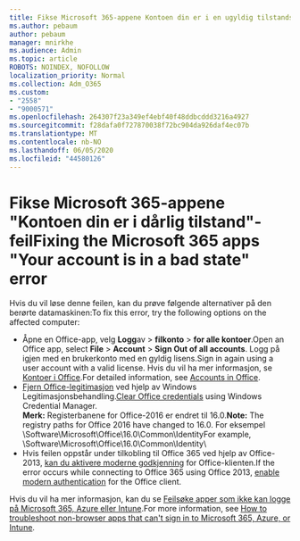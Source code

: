 ```yaml
---
title: Fikse Microsoft 365-appene Kontoen din er i en ugyldig tilstandsmelding
ms.author: pebaum
author: pebaum
manager: mnirkhe
ms.audience: Admin
ms.topic: article
ROBOTS: NOINDEX, NOFOLLOW
localization_priority: Normal
ms.collection: Adm_O365
ms.custom:
- "2558"
- "9000571"
ms.openlocfilehash: 264307f23a349ef4ebf40f48ddbcddd3216a4927
ms.sourcegitcommit: f28dafa0f727870038f72bc904da926daf4ec07b
ms.translationtype: MT
ms.contentlocale: nb-NO
ms.lasthandoff: 06/05/2020
ms.locfileid: "44580126"
---
```

# <a name="fixing-the-microsoft-365-apps-your-account-is-in-a-bad-state-error"></a><span data-ttu-id="6b055-102">Fikse Microsoft 365-appene "Kontoen din er i dårlig tilstand"-feil</span><span class="sxs-lookup"><span data-stu-id="6b055-102">Fixing the Microsoft 365 apps "Your account is in a bad state" error</span></span>

<span data-ttu-id="6b055-103">Hvis du vil løse denne feilen, kan du prøve følgende alternativer på den berørte datamaskinen:</span><span class="sxs-lookup"><span data-stu-id="6b055-103">To fix this error, try the following options on the affected computer:</span></span>

- <span data-ttu-id="6b055-104">Åpne en Office-app, velg **Logg**av  >  **filkonto**  >  **for alle kontoer**.</span><span class="sxs-lookup"><span data-stu-id="6b055-104">Open an Office app, select **File** > **Account** > **Sign Out of all accounts**.</span></span> <span data-ttu-id="6b055-105">Logg på igjen med en brukerkonto med en gyldig lisens.</span><span class="sxs-lookup"><span data-stu-id="6b055-105">Sign in again using a user account with a valid license.</span></span> <span data-ttu-id="6b055-106">Hvis du vil ha mer informasjon, se [Kontoer i Office](https://support.office.com/article/accounts-in-office-628ea040-f265-49de-b986-be09c3ebf8a9).</span><span class="sxs-lookup"><span data-stu-id="6b055-106">For detailed information, see [Accounts in Office](https://support.office.com/article/accounts-in-office-628ea040-f265-49de-b986-be09c3ebf8a9).</span></span>
- <span data-ttu-id="6b055-107">[Fjern Office-legitimasjon](https://docs.microsoft.com/office/troubleshoot/error-messages/another-account-already-signed-in#step-3-clear-cached-credentials-on-the-computer) ved hjelp av Windows Legitimasjonsbehandling.</span><span class="sxs-lookup"><span data-stu-id="6b055-107">[Clear Office credentials](https://docs.microsoft.com/office/troubleshoot/error-messages/another-account-already-signed-in#step-3-clear-cached-credentials-on-the-computer) using Windows Credential Manager.</span></span><br>
  <span data-ttu-id="6b055-108">**Merk:** Registerbanene for Office-2016 er endret til 16.0.</span><span class="sxs-lookup"><span data-stu-id="6b055-108">**Note:** The registry paths for Office 2016 have changed to 16.0.</span></span> <span data-ttu-id="6b055-109">For eksempel \Software\Microsoft\Office\16.0\Common\Identity</span><span class="sxs-lookup"><span data-stu-id="6b055-109">For example, \Software\Microsoft\Office\16.0\Common\Identity</span></span>\
- <span data-ttu-id="6b055-110">Hvis feilen oppstår under tilkobling til Office 365 ved hjelp av Office-2013, [kan du aktivere moderne godkjenning](https://docs.microsoft.com/microsoft-365/admin/security-and-compliance/enable-modern-authentication) for Office-klienten.</span><span class="sxs-lookup"><span data-stu-id="6b055-110">If the error occurs while connecting to Office 365 using Office 2013, [enable modern authentication](https://docs.microsoft.com/microsoft-365/admin/security-and-compliance/enable-modern-authentication) for the Office client.</span></span>

<span data-ttu-id="6b055-111">Hvis du vil ha mer informasjon, kan du se [Feilsøke apper som ikke kan logge på Microsoft 365, Azure eller Intune](https://support.office.com/article/how-to-troubleshoot-non-browser-apps-that-can-t-sign-in-to-office-365-azure-or-intune-3ba1b268-66f6-462c-b0e5-070f5c2603c1).</span><span class="sxs-lookup"><span data-stu-id="6b055-111">For more information, see [How to troubleshoot non-browser apps that can't sign in to Microsoft  365, Azure, or Intune](https://support.office.com/article/how-to-troubleshoot-non-browser-apps-that-can-t-sign-in-to-office-365-azure-or-intune-3ba1b268-66f6-462c-b0e5-070f5c2603c1).</span></span>

